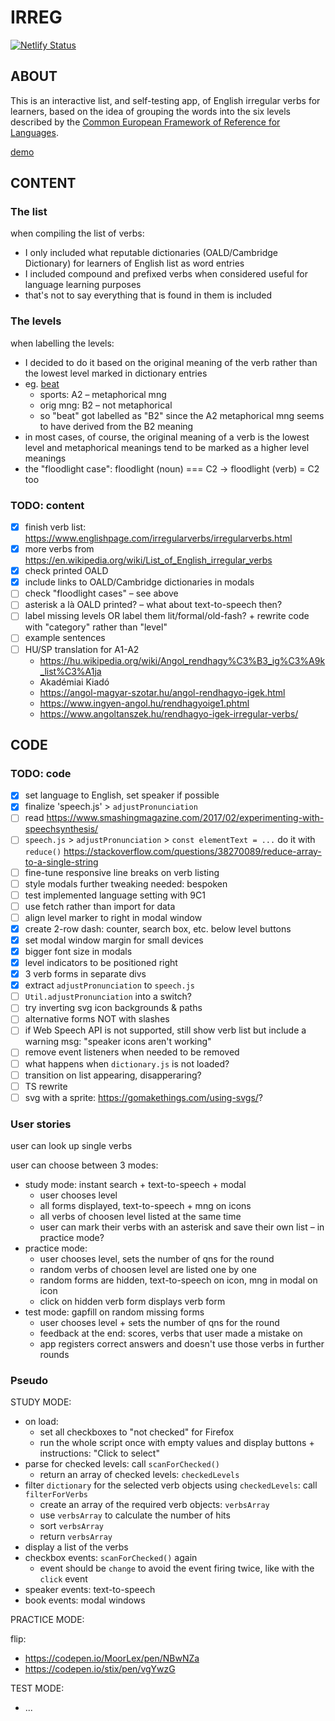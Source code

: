 # IRREG

[![Netlify Status](https://api.netlify.com/api/v1/badges/e623a1ff-91a5-44cd-9dca-8349099b44d1/deploy-status)](https://app.netlify.com/sites/irreg/deploys)

## ABOUT

This is an interactive list, and self-testing app, of English irregular verbs for learners, based on the idea of grouping the words into the six levels described by the [Common European Framework of Reference for Languages](https://en.wikipedia.org/wiki/Common_European_Framework_of_Reference_for_Languages).

[demo](https://irreg.netlify.app/)

## CONTENT

### The list

when compiling the list of verbs:
* I only included what reputable dictionaries (OALD/Cambridge Dictionary) for learners of English list as word entries
* I included compound and prefixed verbs when considered useful for language learning purposes
* that's not to say everything that is found in them is included

### The levels

when labelling the levels:
* I decided to do it based on the original meaning of the verb rather than the lowest level marked in dictionary entries
* eg. [beat](https://www.oxfordlearnersdictionaries.com/definition/english/beat_1?q=beat)
  + sports: A2 – metaphorical mng
  + orig mng: B2 – not metaphorical
  + so "beat" got labelled as "B2" since the A2 metaphorical mng seems to have derived from the B2 meaning
* in most cases, of course, the original meaning of a verb is the lowest level and metaphorical meanings tend to be marked as a higher level meanings
* the "floodlight case": floodlight (noun) === C2 -> floodlight (verb) = C2 too

### TODO: content
- [x] finish verb list: <https://www.englishpage.com/irregularverbs/irregularverbs.html>
- [x] more verbs from <https://en.wikipedia.org/wiki/List_of_English_irregular_verbs>
- [x] check printed OALD
- [x] include links to OALD/Cambridge dictionaries in modals
- [ ] check "floodlight cases" – see above
- [ ] asterisk a là OALD printed? – what about text-to-speech then?
- [ ] label missing levels OR label them lit/formal/old-fash? + rewrite code with "category" rather than "level"
- [ ] example sentences
- [ ] HU/SP translation for A1-A2
  + https://hu.wikipedia.org/wiki/Angol_rendhagy%C3%B3_ig%C3%A9k_list%C3%A1ja
  + Akadémiai Kiadó
  + https://angol-magyar-szotar.hu/angol-rendhagyo-igek.html
  + https://www.ingyen-angol.hu/rendhagyoige1.phtml
  + https://www.angoltanszek.hu/rendhagyo-igek-irregular-verbs/

## CODE

### TODO: code
- [x] set language to English, set speaker if possible
- [x] finalize 'speech.js' > `adjustPronunciation`
- [ ] read <https://www.smashingmagazine.com/2017/02/experimenting-with-speechsynthesis/>
- [ ] `speech.js` > `adjustPronunciation` > `const elementText = ...` do it with `reduce()`
  <https://stackoverflow.com/questions/38270089/reduce-array-to-a-single-string>
- [ ] fine-tune responsive line breaks on verb listing
- [ ] style modals
  further tweaking needed: bespoken
- [ ] test implemented language setting with 9C1
- [ ] use fetch rather than import for data
- [ ] align level marker to right in modal window
- [x] create 2-row dash: counter, search box, etc. below level buttons
- [x] set modal window margin for small devices
- [x] bigger font size in modals
- [x] level indicators to be positioned right
- [x] 3 verb forms in separate divs
- [x] extract `adjustPronunciation` to `speech.js`
- [ ] `Util.adjustPronunciation` into a switch?
- [ ] try inverting svg icon backgrounds & paths
- [ ] alternative forms NOT with slashes
- [ ] if Web Speech API is not supported, still show verb list but include a warning msg: "speaker icons aren't working"
- [ ] remove event listeners when needed to be removed
- [ ] what happens when `dictionary.js` is not loaded?
- [ ] transition on list appearing, disapperaring?
- [ ] TS rewrite
- [ ] svg with a sprite: https://gomakethings.com/using-svgs/?

### User stories

user can look up single verbs

user can choose between 3 modes:
  + study mode: instant search + text-to-speech + modal
    - user chooses level
    - all forms displayed, text-to-speech + mng on icons
    - all verbs of choosen level listed at the same time
    - user can mark their verbs with an asterisk and save their own list – in practice mode?
  + practice mode:
    - user chooses level, sets the number of qns for the round
    - random verbs of choosen level are listed one by one
    - random forms are hidden, text-to-speech on icon, mng in modal on icon
    - click on hidden verb form displays verb form
  + test mode: gapfill on random missing forms
    - user chooses level + sets the number of qns for the round
    - feedback at the end: scores, verbs that user made a mistake on
    - app registers correct answers and doesn't use those verbs in further rounds

### Pseudo

STUDY MODE:
* on load:
  + set all checkboxes to "not checked" for Firefox
  + run the whole script once with empty values and display buttons + instructions: "Click to select"
* parse for checked levels: call `scanForChecked()`
  + return an array of checked levels: `checkedLevels`
* filter `dictionary` for the selected verb objects using `checkedLevels`: call `filterForVerbs`
  + create an array of the required verb objects: `verbsArray`
  + use `verbsArray` to calculate the number of hits
  + sort `verbsArray`
  + return `verbsArray`
* display a list of the verbs
* checkbox events: `scanForChecked()` again
  + event should be `change` to avoid the event firing twice, like with the `click` event
* speaker events: text-to-speech
* book events: modal windows

PRACTICE MODE:

flip:
* <https://codepen.io/MoorLex/pen/NBwNZa>
* <https://codepen.io/stix/pen/vgYwzG>

TEST MODE:
* ...

